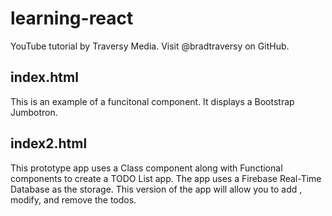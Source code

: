 # learning-react
YouTube tutorial by Traversy Media. Visit @bradtraversy on GitHub.

## index.html
This is an example of a funcitonal component. It displays a Bootstrap Jumbotron.

## index2.html
This prototype app uses a Class component along with Functional components to create a TODO List app. The app uses a Firebase Real-Time Database as the storage. This version of the app will allow you to add , modify, and remove the todos.
